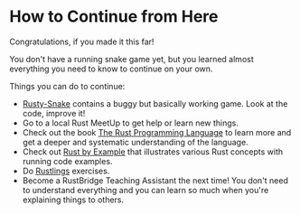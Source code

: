 # How to Continue from Here

Congratulations, if you made it this far!

You don't have a running snake game yet, but you learned almost everything you need to know to continue on your own.

Things you can do to continue:
* [Rusty-Snake](https://github.com/rustbridge/Rusty-Snake) contains a buggy but basically working game. Look at the code, improve it!
* Go to a local Rust MeetUp to get help or learn new things.
* Check out the book [The Rust Programming Language](https://doc.rust-lang.org/book/) to learn more and get a deeper and systematic understanding of the language.
* Check out [Rust by Example](https://doc.rust-lang.org/rust-by-example/) that illustrates various Rust concepts with running code examples.
* Do [Rustlings](https://github.com/rust-lang/rustlings) exercises.
* Become a RustBridge Teaching Assistant the next time! You don't need to understand everything and you can learn so much when you're explaining things to others.
